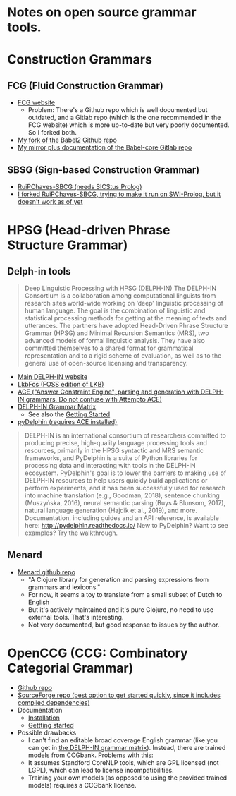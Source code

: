 Notes on open source grammar tools.
======

# Construction Grammars

## FCG (Fluid Construction Grammar)
* [FCG website](https://www.fcg-net.org/)
  * Problem: There's a Github repo which is well documented but outdated, and a Gitlab repo (which is the one recommended in the FCG website) which is more up-to-date but very poorly documented. So I forked both.
* [My fork of the Babel2 Github repo](https://github.com/martinodb/Babel2)
* [My mirror plus documentation of the Babel-core Gitlab repo](https://github.com/martinodb/babel-core)

## SBSG (Sign-based Construction Grammar)
* [RuiPChaves-SBCG (needs SICStus Prolog)](https://github.com/RuiPChaves/SBCG)
* [I forked RuiPChaves-SBCG, trying to make it run on SWI-Prolog, but it doesn't work as of yet](https://github.com/martinodb/SBCG)


# HPSG (Head-driven Phrase Structure Grammar)
## Delph-in tools
> Deep Linguistic Processing with HPSG (DELPH-IN)
> The DELPH-IN Consortium is a collaboration among computational linguists from research sites world-wide working on ‘deep’ linguistic processing of human language. The goal is the combination of linguistic and statistical processing methods for getting at the meaning of texts and utterances. The partners have adopted Head-Driven Phrase Structure Grammar (HPSG) and Minimal Recursion Semantics (MRS), two advanced models of formal linguistic analysis. They have also committed themselves to a shared format for grammatical representation and to a rigid scheme of evaluation, as well as to the general use of open-source licensing and transparency.

* [Main DELPH-IN website](http://moin.delph-in.net/wiki/FrontPage)
* [LkbFos (FOSS edition of LKB)](http://moin.delph-in.net/wiki/LkbFos)
* [ACE ("Answer Constraint Engine", parsing and generation with DELPH-IN grammars. Do not confuse with Attempto ACE)](http://moin.delph-in.net/wiki/AceTop)
* [DELPH-IN Grammar Matrix](https://matrix.ling.washington.edu/customize/matrix.cgi)
  * See also the [Getting Started](http://moin.delph-in.net/wiki/MatrixGettingStarted)
* [pyDelphin (requires ACE installed)](https://github.com/delph-in/pydelphin)
 > DELPH-IN is an international consortium of researchers committed to producing precise, high-quality language processing tools and resources, primarily in the HPSG syntactic and MRS semantic frameworks, and PyDelphin is a suite of Python libraries for processing data and interacting with tools in the DELPH-IN ecosystem. PyDelphin's goal is to lower the barriers to making use of DELPH-IN resources to help users quickly build applications or perform experiments, and it has been successfully used for research into machine translation (e.g., Goodman, 2018), sentence chunking (Muszyńska, 2016), neural semantic parsing (Buys & Blunsom, 2017), natural language generation (Hajdik et al., 2019), and more.
 > Documentation, including guides and an API reference, is available here: http://pydelphin.readthedocs.io/
 > New to PyDelphin? Want to see examples? Try the walkthrough.

## Menard
* [Menard github repo](https://github.com/ekoontz/menard)
   * "A Clojure library for generation and parsing expressions from grammars and lexicons."
   * For now, it seems a toy to translate from a small subset of Dutch to English
   * But it's actively maintained and it's pure Clojure, no need to use external tools. That's interesting.
   * Not very documented, but good response to issues by the author.



# OpenCCG (CCG: Combinatory Categorial Grammar)
* [Github repo](https://github.com/OpenCCG/openccg)
* [SourceForge repo (best option to get started quickly, since it includes compiled dependencies)](https://sourceforge.net/projects/openccg/files/openccg/)
* Documentation
  * [Installation](https://davehowcroft.com/post/installing-openccg/)
  * [Gettting started](https://davehowcroft.com/post/getting-started-with-openccg/)
* Possible drawbacks
  * I can't find an editable broad coverage English grammar (like you can get in [the DELPH-IN grammar matrix](https://matrix.ling.washington.edu/customize/matrix.cgi)). Instead, there are trained models from CCGbank. Problems with this:
   * It assumes Standford CoreNLP tools, which are GPL licensed (not LGPL), which can lead to license incompatibilities.
   * Training your own models (as opposed to using the provided trained models) requires a CCGbank license. 
